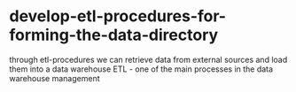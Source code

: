 # develop-etl-procedures-for-forming-the-data-directory
through etl-procedures we can retrieve data from external sources and load them into a data warehouse
ETL - one of the main processes in the data warehouse management

